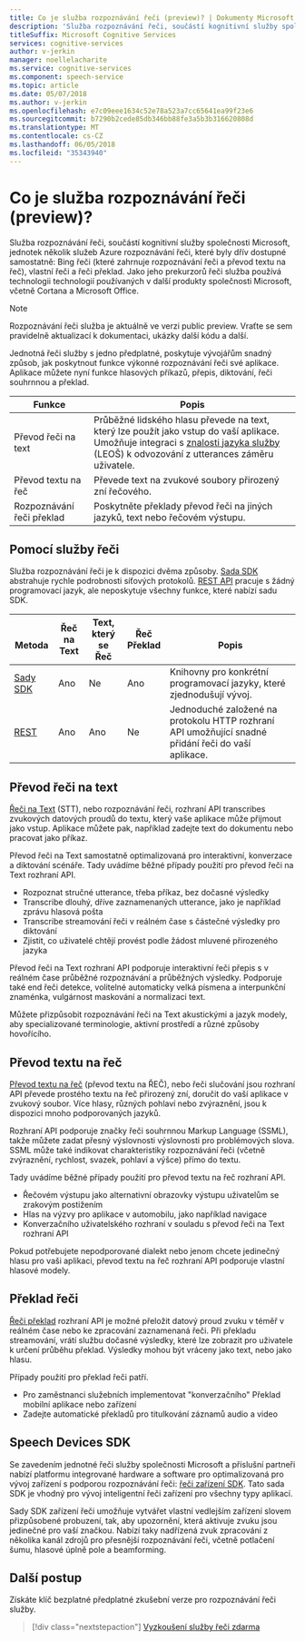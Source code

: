 ```yaml
---
title: Co je služba rozpoznávání řeči (preview)? | Dokumenty Microsoft
description: 'Služba rozpoznávání řeči, součástí kognitivní služby společnosti Microsoft, jednotek několik služeb Azure rozpoznávání řeči, které byly dřív dostupné samostatně: Bing řeči (které zahrnuje rozpoznávání řeči a převod textu na řeč), vlastní řeči a řeči překlad.'
titleSuffix: Microsoft Cognitive Services
services: cognitive-services
author: v-jerkin
manager: noellelacharite
ms.service: cognitive-services
ms.component: speech-service
ms.topic: article
ms.date: 05/07/2018
ms.author: v-jerkin
ms.openlocfilehash: e7c09eee1634c52e78a523a7cc65641ea99f23e6
ms.sourcegitcommit: b7290b2cede85db346bb88fe3a5b3b316620808d
ms.translationtype: MT
ms.contentlocale: cs-CZ
ms.lasthandoff: 06/05/2018
ms.locfileid: "35343940"
---
```

# <a name="what-is-the-speech-service-preview"></a>Co je služba rozpoznávání řeči (preview)?

Služba rozpoznávání řeči, součástí kognitivní služby společnosti Microsoft, jednotek několik služeb Azure rozpoznávání řeči, které byly dřív dostupné samostatně: Bing řeči (které zahrnuje rozpoznávání řeči a převod textu na řeč), vlastní řeči a řeči překlad. Jako jeho prekurzorů řeči služba používá technologii technologií používaných v další produkty společnosti Microsoft, včetně Cortana a Microsoft Office.

> [!NOTE]
> Rozpoznávání řeči služba je aktuálně ve verzi public preview. Vraťte se sem pravidelně aktualizací k dokumentaci, ukázky další kódu a další.

Jednotná řeči služby s jedno předplatné, poskytuje vývojářům snadný způsob, jak poskytnout funkce výkonné rozpoznávání řeči své aplikace. Aplikace můžete nyní funkce hlasových příkazů, přepis, diktování, řeči souhrnnou a překlad.

|Funkce|Popis|
|-|-|
|Převod řeči na text|Průběžné lidského hlasu převede na text, který lze použít jako vstup do vaší aplikace. Umožňuje integraci s [znalosti jazyka služby](https://docs.microsoft.com/azure/cognitive-services/luis/) (LEOŠ) k odvozování z utterances záměru uživatele.|
|Převod textu na řeč|Převede text na zvukové soubory přirozený zní řečového.|
|Rozpoznávání řeči&nbsp;překlad|Poskytněte překlady převod řeči na jiných jazyků, text nebo řečovém výstupu.|

## <a name="using-the-speech-service"></a>Pomocí služby řeči

Služba rozpoznávání řeči je k dispozici dvěma způsoby. [Sada SDK](speech-sdk.md) abstrahuje rychle podrobnosti síťových protokolů. [REST API](rest-apis.md) pracuje s žádný programovací jazyk, ale neposkytuje všechny funkce, které nabízí sadu SDK.

|<br>Metoda|Řeč<br>na Text|Text, který se<br>Řeč|Řeč<br>Překlad|<br>Popis|
|-|-|-|-|-|
|[Sady SDK](speech-sdk.md)|Ano|Ne|Ano|Knihovny pro konkrétní programovací jazyky, které zjednodušují vývoj.|
|[REST](rest-apis.md)|Ano|Ano|Ne|Jednoduché založené na protokolu HTTP rozhraní API umožňující snadné přidání řeči do vaší aplikace.|

## <a name="speech-to-text"></a>Převod řeči na text

[Řeči na Text](speech-to-text.md) (STT), nebo rozpoznávání řeči, rozhraní API transcribes zvukových datových proudů do textu, který vaše aplikace může přijmout jako vstup. Aplikace můžete pak, například zadejte text do dokumentu nebo pracovat jako příkaz.

Převod řeči na Text samostatně optimalizovaná pro interaktivní, konverzace a diktování scénáře. Tady uvádíme běžné případy použití pro převod řeči na Text rozhraní API. 

* Rozpoznat stručné utterance, třeba příkaz, bez dočasné výsledky
* Transcribe dlouhý, dříve zaznamenaných utterance, jako je například zprávu hlasová pošta
* Transcribe streamování řeči v reálném čase s částečné výsledky pro diktování
* Zjistit, co uživatelé chtějí provést podle žádost mluvené přirozeného jazyka

Převod řeči na Text rozhraní API podporuje interaktivní řeči přepis s v reálném čase průběžné rozpoznávání a průběžných výsledky. Podporuje také end řeči detekce, volitelné automaticky velká písmena a interpunkční znaménka, vulgárnost maskování a normalizaci text.

Můžete přizpůsobit rozpoznávání řeči na Text akustickými a jazyk modely, aby specializované terminologie, aktivní prostředí a různé způsoby hovořícího.

## <a name="text-to-speech"></a>Převod textu na řeč

[Převod textu na řeč](text-to-speech.md) (převod textu na ŘEČ), nebo řeči slučování jsou rozhraní API převede prostého textu na řeč přirozený zní, doručit do vaší aplikace v zvukový soubor. Více hlasy, různých pohlaví nebo zvýraznění, jsou k dispozici mnoho podporovaných jazyků.

Rozhraní API podporuje značky řeči souhrnnou Markup Language (SSML), takže můžete zadat přesný výslovnosti výslovnosti pro problémových slova. SSML může také indikovat charakteristiky rozpoznávání řeči (včetně zvýraznění, rychlost, svazek, pohlaví a výšce) přímo do textu.

Tady uvádíme běžné případy použití pro převod textu na řeč rozhraní API.

* Řečovém výstupu jako alternativní obrazovky výstupu uživatelům se zrakovým postižením
* Hlas na výzvy pro aplikace v automobilu, jako například navigace
* Konverzačního uživatelského rozhraní v souladu s převod řeči na Text rozhraní API

Pokud potřebujete nepodporované dialekt nebo jenom chcete jedinečný hlasu pro vaši aplikaci, převod textu na řeč rozhraní API podporuje vlastní hlasové modely.

## <a name="speech-translation"></a>Překlad řeči

[Řeči překlad](speech-translation.md) rozhraní API je možné přeložit datový proud zvuku v téměř v reálném čase nebo ke zpracování zaznamenaná řeči. Při překladu streamování, vrátí službu dočasné výsledky, které lze zobrazit pro uživatele k určení průběhu překlad. Výsledky mohou být vráceny jako text, nebo jako hlasu.

Případy použití pro překlad řeči patří.

* Pro zaměstnanci služebních implementovat "konverzačního" Překlad mobilní aplikace nebo zařízení 
* Zadejte automatické překladů pro titulkování záznamů audio a video

## <a name="speech-devices-sdk"></a>Speech Devices SDK

Se zavedením jednotné řeči služby společnosti Microsoft a příslušní partneři nabízí platformu integrované hardware a software pro optimalizovaná pro vývoj zařízení s podporou rozpoznávání řeči: [řeči zařízení SDK](speech-devices-sdk.md). Tato sada SDK je vhodný pro vývoj inteligentní řeči zařízení pro všechny typy aplikací.

Sady SDK zařízení řeči umožňuje vytvářet vlastní vedlejším zařízení slovem přizpůsobené probuzení, tak, aby upozornění, která aktivuje zvuku jsou jedinečné pro vaší značkou. Nabízí taky nadřízená zvuk zpracování z několika kanál zdrojů pro přesnější rozpoznávání řeči, včetně potlačení šumu, hlasové úplně pole a beamforming.

## <a name="next-steps"></a>Další postup

Získáte klíč bezplatné předplatné zkušební verze pro rozpoznávání řeči služby.

> [!div class="nextstepaction"]
> [Vyzkoušení služby řeči zdarma](get-started.md)
